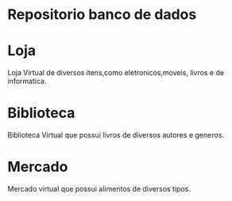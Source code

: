 <h1>Repositorio banco de dados </h1>

<h1>Loja</h1>
<p>Loja Virtual de diversos itens,como eletronicos,moveis, livros e de informatica.</p>

<h1>Biblioteca </h1>
<p>Biblioteca Virtual que possui livros de diversos autores e generos.</p>

<h1>Mercado </h1>
<p>Mercado virtual que possui alimentos de diversos tipos.</p>

